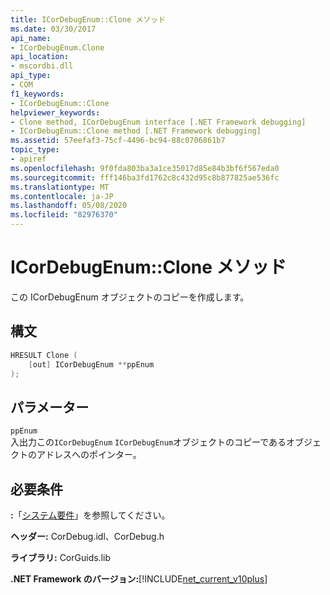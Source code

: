 ```yaml
---
title: ICorDebugEnum::Clone メソッド
ms.date: 03/30/2017
api_name:
- ICorDebugEnum.Clone
api_location:
- mscordbi.dll
api_type:
- COM
f1_keywords:
- ICorDebugEnum::Clone
helpviewer_keywords:
- Clone method, ICorDebugEnum interface [.NET Framework debugging]
- ICorDebugEnum::Clone method [.NET Framework debugging]
ms.assetid: 57eefaf3-75cf-4496-bc94-88c0706861b7
topic_type:
- apiref
ms.openlocfilehash: 9f0fda803ba3a1ce35017d85e84b3bf6f567eda0
ms.sourcegitcommit: fff146ba3fd1762c8c432d95c8b877825ae536fc
ms.translationtype: MT
ms.contentlocale: ja-JP
ms.lasthandoff: 05/08/2020
ms.locfileid: "82976370"
---
```

# <a name="icordebugenumclone-method"></a>ICorDebugEnum::Clone メソッド
この ICorDebugEnum オブジェクトのコピーを作成します。  
  
## <a name="syntax"></a>構文  
  
```cpp  
HRESULT Clone (  
    [out] ICorDebugEnum **ppEnum  
);  
```  
  
## <a name="parameters"></a>パラメーター  
 `ppEnum`  
 入出力この`ICorDebugEnum` `ICorDebugEnum`オブジェクトのコピーであるオブジェクトのアドレスへのポインター。  
  
## <a name="requirements"></a>必要条件  
 **:**「[システム要件](../../get-started/system-requirements.md)」を参照してください。  
  
 **ヘッダー:** CorDebug.idl、CorDebug.h  
  
 **ライブラリ:** CorGuids.lib  
  
 **.NET Framework のバージョン:**[!INCLUDE[net_current_v10plus](../../../../includes/net-current-v10plus-md.md)]
